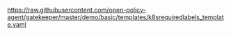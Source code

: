 https://raw.githubusercontent.com/open-policy-agent/gatekeeper/master/demo/basic/templates/k8srequiredlabels_template.yaml
